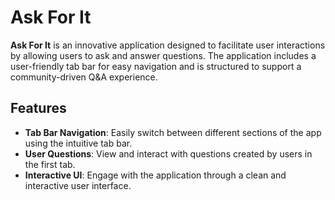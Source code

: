 # Ask For It

**Ask For It** is an innovative application designed to facilitate user interactions by allowing users to ask and answer questions. The application includes a user-friendly tab bar for easy navigation and is structured to support a community-driven Q&A experience.

## Features

- **Tab Bar Navigation**: Easily switch between different sections of the app using the intuitive tab bar.
- **User Questions**: View and interact with questions created by users in the first tab.
- **Interactive UI**: Engage with the application through a clean and interactive user interface.
